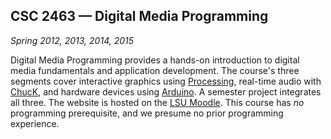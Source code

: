 ## CSC 2463 &mdash; Digital Media Programming

*Spring 2012, 2013, 2014, 2015*

Digital Media Programming provides a hands-on introduction to digital media fundamentals and application development. The course's three segments cover interactive graphics using [Processing][], real-time audio with [ChucK][], and hardware devices using [Arduino][]. A semester project integrates all three. The website is hosted on the [LSU Moodle][moodle]. This course has *no* programming prerequisite, and we presume no prior programming experience.

[me]:         index.html
[processing]: http://processing.org/
[chuck]:      http://chuck.cs.princeton.edu/
[arduino]:    http://www.arduino.cc/
[beck]:       http://www.music.lsu.edu/~sdbeck/
[ostrenko]:   http://www.frederickostrenko.com/
[moodle]:     http://moodle.lsu.edu/
